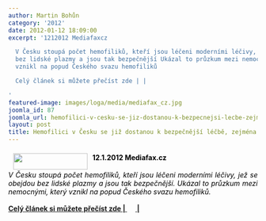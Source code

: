 ```yaml
---
author: Martin Bohůn
category: '2012'
date: 2012-01-12 18:09:00
excerpt: '1212012 Mediafaxcz

  V Česku stoupá počet hemofiliků, kteří jsou léčeni moderními léčivy, jež se obejdou
  bez lidské plazmy a jsou tak bezpečnější Ukázal to průzkum mezi nemocnými, který
  vznikl na popud Českého svazu hemofiliků

  Celý článek si můžete přečíst zde | |

'
featured-image: images/loga/media/mediafax_cz.jpg
joomla_id: 87
joomla_url: hemofilici-v-cesku-se-jiz-dostanou-k-bezpecnejsi-lecbe-zejmena-ti-mladi
layout: post
title: Hemofilici v Česku se již dostanou k bezpečnější léčbě, zejména ti mladí
---
```


<h4>
 <span style="color: #000000;">
  <img border="0" height="33" src="{{ site.baseurl }}/images/loga/media/mediafax_cz.jpg" style="margin-left: 10px; margin-right: 10px; float: left;" width="150"/>
  12.1.2012 Mediafax.cz
 </span>
</h4>
<p style="text-align: justify;">
 <span style="color: #000000;">
  <em>
   V Česku stoupá počet hemofiliků, kteří jsou léčeni moderními léčivy, jež se obejdou bez lidské plazmy a jsou tak bezpečnější. Ukázal to průzkum mezi nemocnými, který vznikl na popud Českého svazu hemofiliků.
  </em>
 </span>
</p>
<p>
 <strong>
  <a href="images/dokumenty-pdf-doc/csh-v-mediich/mediafax_12012012.pdf" title="Hemofilici v Česku se již dostanou k moderní léčbě">
   Celý článek si můžete přečíst zde |
   <img border="0" height="17" src="{{ site.baseurl }}/images/Ikony/ikona_pdf.jpg" width="17"/>
   |
  </a>
 </strong>
</p>
<p>
 <strong>
  <br/>
 </strong>
</p>